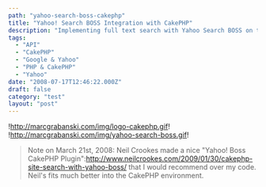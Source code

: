 ```yaml
---
path: "yahoo-search-boss-cakephp"
title: "Yahoo! Search BOSS Integration with CakePHP"
description: "Implementing full text search with Yahoo Search BOSS on the CakePHP framework."
tags: 
  - "API"
  - "CakePHP"
  - "Google & Yahoo"
  - "PHP & CakePHP"
  - "Yahoo"
date: "2008-07-17T12:46:22.000Z"
draft: false
category: "test"
layout: "post"
---
```


!http://marcgrabanski.com/img/logo-cakephp.gif!
!http://marcgrabanski.com/img/yahoo-search-boss.gif!
> Note on March 21st, 2008: Neil Crookes made a nice "Yahoo! Boss CakePHP Plugin":http://www.neilcrookes.com/2009/01/30/cakephp-site-search-with-yahoo-boss/ that I would recommend over my code. Neil's fits much better into the CakePHP environment.